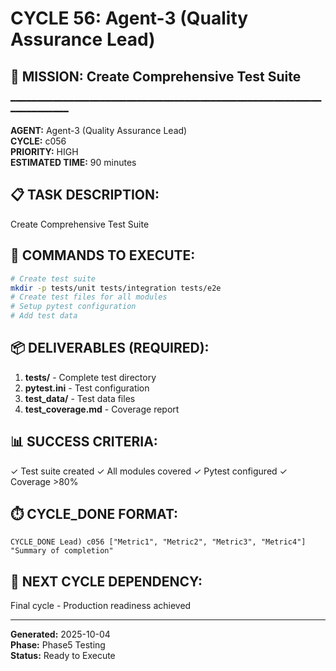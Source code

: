 # CYCLE 56: Agent-3 (Quality Assurance Lead)

## 🎯 MISSION: Create Comprehensive Test Suite
━━━━━━━━━━━━━━━━━━━━━━━━━━━━━━━━━━━━━━━━━━━━━━━━━━━━━━━━━━━━━━━━━━━━━━

**AGENT:** Agent-3 (Quality Assurance Lead)  
**CYCLE:** c056  
**PRIORITY:** HIGH  
**ESTIMATED TIME:** 90 minutes  


## 📋 TASK DESCRIPTION:
Create Comprehensive Test Suite

## 🔧 COMMANDS TO EXECUTE:
```bash
# Create test suite
mkdir -p tests/unit tests/integration tests/e2e
# Create test files for all modules
# Setup pytest configuration
# Add test data
```

## 📦 DELIVERABLES (REQUIRED):
1. **tests/** - Complete test directory
2. **pytest.ini** - Test configuration
3. **test_data/** - Test data files
4. **test_coverage.md** - Coverage report

## 📊 SUCCESS CRITERIA:
✓ Test suite created
✓ All modules covered
✓ Pytest configured
✓ Coverage >80%

## ⏱️ CYCLE_DONE FORMAT:
```
CYCLE_DONE Lead) c056 ["Metric1", "Metric2", "Metric3", "Metric4"] "Summary of completion"
```

## 📝 NEXT CYCLE DEPENDENCY:
Final cycle - Production readiness achieved

---

**Generated:** 2025-10-04  
**Phase:** Phase5 Testing  
**Status:** Ready to Execute
